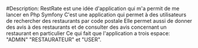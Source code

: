 # Description:
R e s t R a t e  est une idée d'application qui m'a permit de me lancer en Php Symfony
C'est une application qui permet à des utilisateurs de rechercher des restaurants par code postale
Elle permet aussi de donner des avis à  des restaurants et de consulter des avis concernant un restaurant en particulier
Ce qui fait que l'application a trois espace: "ADMIN"  "RESTAURATEUR" et "USER".
 
